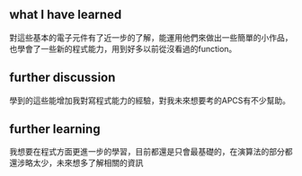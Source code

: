 ## what I have learned
對這些基本的電子元件有了近一步的了解，能運用他們來做出一些簡單的小作品，也學會了一些新的程式能力，用到好多以前從沒看過的function。
## further discussion
學到的這些能增加我對寫程式能力的經驗，對我未來想要考的APCS有不少幫助。
## further learning
我想要在程式方面更進一步的學習，目前都還是只會最基礎的，在演算法的部分都還涉略太少，未來想多了解相關的資訊

